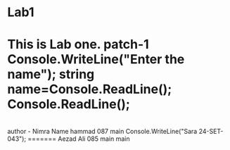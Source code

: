 # Lab1
This is Lab one.
 patch-1
Console.WriteLine("Enter the name");
string name=Console.ReadLine();
Console.ReadLine();
=======
<br>
author - Nimra
Name 
hammad 087 main
Console.WriteLine("Sara 24-SET-043");
=======
Aezad Ali 085
 main
 main
